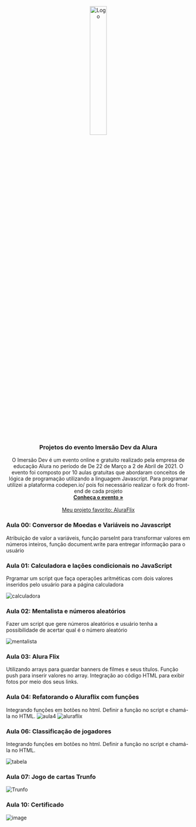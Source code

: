 
<!-- PROJECT LOGO -->
<br />
<p align="center">
  <a href="https://github.com/karengiovanna/100-dias-de-codigo/tree/main/Imersao%20Dev%20-%20ALURA">
    <img src="https://i.ytimg.com/vi/o8QJsQMJrPU/mqdefault.jpg" alt="Logo" width="30%" height="30%">
  </a>

  <h3 align="center">Projetos do evento Imersão Dev da Alura</h3>

  <p align="center">
    O Imersão Dev é um evento online e gratuito realizado pela empresa de educação Alura no período de De 22 de Março a 2 de Abril de 2021. O evento foi composto por 10 aulas gratuitas que abordaram conceitos de lógica de programação utilizando a linguagem Javascript.
    Para programar utilizei a plataforma codepen.io/ pois foi necessário realizar o fork do front-end de cada projeto
  <br />
    <a href="https://imersao.dev/"><strong>Conheça o evento »</strong></a>
    <br />
  <br />
    <a href="https://github.com/karengiovanna/100-dias-de-codigo/tree/main/Imersao%20Dev%20-%20ALURA/4%20%20Aluraflix%20com%20interacao">Meu projeto favorito:  AluraFlix</a>
  </p>
</p>

### Aula 00: Conversor de Moedas e Variáveis no Javascript
Atribuição de valor a variáveis, função parseInt para transformar valores em números inteiros, função document.write para entregar informação para o usuário

### Aula 01: Calculadora e lações condicionais no JavaScript
Prgramar um script que faça operações aritméticas com dois valores inseridos pelo usuário para a página calculadora 

![calculadora](https://user-images.githubusercontent.com/49700354/112768979-152d9380-8ff5-11eb-90b9-5a1fcee80058.png)

### Aula 02: Mentalista e números aleatórios
Fazer um script que gere números aleatórios e usuário tenha a possibilidade de acertar qual é o número aleatório

![mentalista](https://user-images.githubusercontent.com/49700354/112769014-41e1ab00-8ff5-11eb-8489-6cf997c132c9.png)

### Aula 03: Alura Flix
Utilizando arrays para guardar banners de filmes e seus títulos. Função push para inserir valores no array. Integração ao código HTML para exibir fotos por meio dos seus links.

### Aula 04: Refatorando o Aluraflix com funções
Integrando funções em botões no html. Definir a função no script e chamá-la no HTML.
![aula4](https://user-images.githubusercontent.com/49700354/112941472-06360680-9105-11eb-9960-cf8cc76d532a.png)
![aluraflix](https://user-images.githubusercontent.com/49700354/112767203-b4e62400-8feb-11eb-8e38-5f88e6328c89.png)

### Aula 06: Classificação de jogadores
Integrando funções em botões no html. Definir a função no script e chamá-la no HTML.

![tabela](https://user-images.githubusercontent.com/49700354/113008776-b7608f00-914d-11eb-9607-156928e52a3a.png)

### Aula 07: Jogo de cartas Trunfo
![Trunfo](https://github.com/karengiovanna/100-dias-de-codigo/blob/main/Imersao%20Dev%20-%20ALURA/07%20-%20Trunfo/trunfo2.png)

### Aula 10: Certificado
![image](https://user-images.githubusercontent.com/49700354/113954857-0a42e200-97f1-11eb-95df-e73be8c8e2a1.png)
